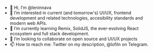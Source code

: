 - 👋 Hi, I’m @leninnava
- 👀 I’m interested in current (and tomorrow's) UI/UX, frontend development and related technologies, accesibility standards and modern web APIs. 
- 🌱 I’m currently learning Remix, SolidJS, the ever-evolving React ecosystem and full stack development.
- 💞️ I’m looking to collaborate on open source and UI/UX projects
- 📫 How to reach me: Twitter on my description, @lofiln on Telegram.

<!---
leninnava/leninnava is a ✨ special ✨ repository because its `README.md` (this file) appears on your GitHub profile.
You can click the Preview link to take a look at your changes.
--->
